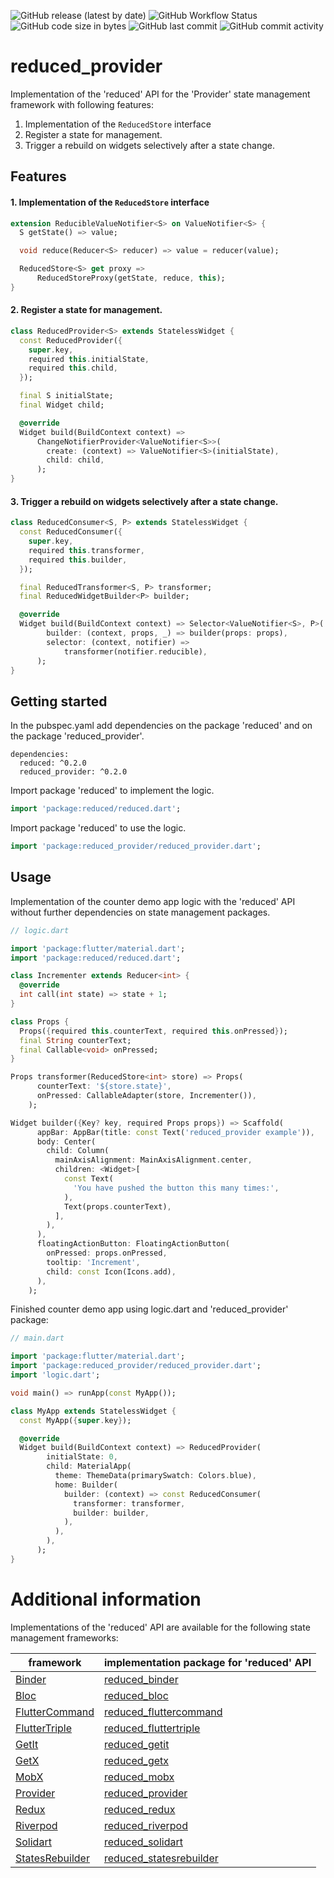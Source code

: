 ![GitHub release (latest by date)](https://img.shields.io/github/v/release/partmaster/reduced_provider)
![GitHub Workflow Status](https://img.shields.io/github/actions/workflow/status/partmaster/reduced_provider/dart.yml)
![GitHub code size in bytes](https://img.shields.io/github/languages/code-size/partmaster/reduced_provider)
![GitHub last commit](https://img.shields.io/github/last-commit/partmaster/reduced_provider)
![GitHub commit activity](https://img.shields.io/github/commit-activity/m/partmaster/reduced_provider)
# reduced_provider

Implementation of the 'reduced' API for the 'Provider' state management framework with following features:

1. Implementation of the ```ReducedStore``` interface 
2. Register a state for management.
3. Trigger a rebuild on widgets selectively after a state change.

## Features

#### 1. Implementation of the ```ReducedStore``` interface 

```dart
extension ReducibleValueNotifier<S> on ValueNotifier<S> {
  S getState() => value;

  void reduce(Reducer<S> reducer) => value = reducer(value);

  ReducedStore<S> get proxy =>
      ReducedStoreProxy(getState, reduce, this);
}
```

#### 2. Register a state for management.

```dart
class ReducedProvider<S> extends StatelessWidget {
  const ReducedProvider({
    super.key,
    required this.initialState,
    required this.child,
  });

  final S initialState;
  final Widget child;

  @override
  Widget build(BuildContext context) =>
      ChangeNotifierProvider<ValueNotifier<S>>(
        create: (context) => ValueNotifier<S>(initialState),
        child: child,
      );
}
```

#### 3. Trigger a rebuild on widgets selectively after a state change.

```dart
class ReducedConsumer<S, P> extends StatelessWidget {
  const ReducedConsumer({
    super.key,
    required this.transformer,
    required this.builder,
  });

  final ReducedTransformer<S, P> transformer;
  final ReducedWidgetBuilder<P> builder;

  @override
  Widget build(BuildContext context) => Selector<ValueNotifier<S>, P>(
        builder: (context, props, _) => builder(props: props),
        selector: (context, notifier) =>
            transformer(notifier.reducible),
      );
}
```

## Getting started

In the pubspec.yaml add dependencies on the package 'reduced' and on the package 'reduced_provider'.

```
dependencies:
  reduced: ^0.2.0
  reduced_provider: ^0.2.0
```

Import package 'reduced' to implement the logic.

```dart
import 'package:reduced/reduced.dart';
```

Import package 'reduced' to use the logic.

```dart
import 'package:reduced_provider/reduced_provider.dart';
```

## Usage

Implementation of the counter demo app logic with the 'reduced' API without further dependencies on state management packages.

```dart
// logic.dart

import 'package:flutter/material.dart';
import 'package:reduced/reduced.dart';

class Incrementer extends Reducer<int> {
  @override
  int call(int state) => state + 1;
}

class Props {
  Props({required this.counterText, required this.onPressed});
  final String counterText;
  final Callable<void> onPressed;
}

Props transformer(ReducedStore<int> store) => Props(
      counterText: '${store.state}',
      onPressed: CallableAdapter(store, Incrementer()),
    );

Widget builder({Key? key, required Props props}) => Scaffold(
      appBar: AppBar(title: const Text('reduced_provider example')),
      body: Center(
        child: Column(
          mainAxisAlignment: MainAxisAlignment.center,
          children: <Widget>[
            const Text(
              'You have pushed the button this many times:',
            ),
            Text(props.counterText),
          ],
        ),
      ),
      floatingActionButton: FloatingActionButton(
        onPressed: props.onPressed,
        tooltip: 'Increment',
        child: const Icon(Icons.add),
      ),
    );
```

Finished counter demo app using logic.dart and 'reduced_provider' package:

```dart
// main.dart

import 'package:flutter/material.dart';
import 'package:reduced_provider/reduced_provider.dart';
import 'logic.dart';

void main() => runApp(const MyApp());

class MyApp extends StatelessWidget {
  const MyApp({super.key});

  @override
  Widget build(BuildContext context) => ReducedProvider(
        initialState: 0,
        child: MaterialApp(
          theme: ThemeData(primarySwatch: Colors.blue),
          home: Builder(
            builder: (context) => const ReducedConsumer(
              transformer: transformer,
              builder: builder,
            ),
          ),
        ),
      );
}
```

# Additional information

Implementations of the 'reduced' API are available for the following state management frameworks:

|framework|implementation package for 'reduced' API|
|---|---|
|[Binder](https://pub.dev/packages/binder)|[reduced_binder](https://github.com/partmaster/reduced_binder)|
|[Bloc](https://bloclibrary.dev/#/)|[reduced_bloc](https://github.com/partmaster/reduced_bloc)|
|[FlutterCommand](https://pub.dev/packages/flutter_command)|[reduced_fluttercommand](https://github.com/partmaster/reduced_fluttercommand)|
|[FlutterTriple](https://pub.dev/packages/flutter_triple)|[reduced_fluttertriple](https://github.com/partmaster/reduced_fluttertriple)|
|[GetIt](https://pub.dev/packages/get_it)|[reduced_getit](https://github.com/partmaster/reduced_getit)|
|[GetX](https://pub.dev/packages/get)|[reduced_getx](https://github.com/partmaster/reduced_getx)|
|[MobX](https://pub.dev/packages/mobx)|[reduced_mobx](https://github.com/partmaster/reduced_mobx)|
|[Provider](https://pub.dev/packages/provider)|[reduced_provider](https://github.com/partmaster/reduced_provider)|
|[Redux](https://pub.dev/packages/redux)|[reduced_redux](https://github.com/partmaster/reduced_redux)|
|[Riverpod](https://riverpod.dev/)|[reduced_riverpod](https://github.com/partmaster/reduced_riverpod)|
|[Solidart](https://pub.dev/packages/solidart)|[reduced_solidart](https://github.com/partmaster/reduced_solidart)|
|[StatesRebuilder](https://pub.dev/packages/states_rebuilder)|[reduced_statesrebuilder](https://github.com/partmaster/reduced_statesrebuilder)|
